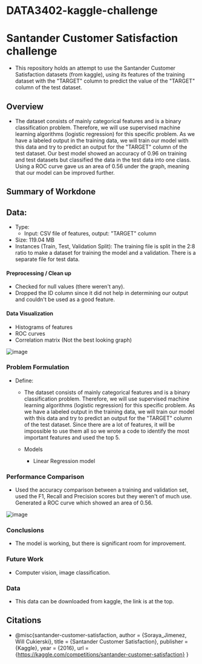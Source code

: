 # DATA3402-kaggle-challenge

# **Santander Customer Satisfaction challenge**

*  This repository holds an attempt to use the Santander Customer Satisfaction datasets (from kaggle), using its features of the training dataset with the "TARGET" column to predict the value of the "TARGET" column of the test dataset.

  
## Overview

* The dataset consists of mainly categorical features and is a binary classification problem. Therefore, we will use supervised machine learning algorithms (logistic regression) for this specific problem. As we have a labeled output in the training data, we will train our model with this data and try to predict an output for the "TARGET" column of the test dataset. Our best model showed an accuracy of 0.96 on training and test datasets but classified the data in the test data into one class. Using a ROC curve gave us an area of 0.56 under the graph, meaning that our model can be improved further.

## **Summary of Workdone**

## Data:
  * Type:
    * Input: CSV file of features, output: "TARGET" column
  * Size: 119.04 MB
  * Instances (Train, Test, Validation Split): The training file is split in the 2:8 ratio to make a dataset for training the model and a validation. There is a separate file for test data.

#### Preprocessing / Clean up

* Checked for null values (there weren't any).
* Dropped the ID column since it did not help in determining our output and couldn't be used as a good feature.

#### Data Visualization

* Histograms of features
* ROC curves
* Correlation matrix (Not the best looking graph)

![image](https://github.com/TajwarFahmid/DATA3402-kaggle-challenge/assets/123596299/62d62974-3468-4b09-a541-69fdf9c936ba)


### Problem Formulation

* Define:
  * The dataset consists of mainly categorical features and is a binary classification problem. Therefore, we will use supervised machine learning algorithms (logistic regression) for this specific problem. As we 
    have a labeled output in the training data, we will train our model with this data and try to predict an output for the "TARGET" column of the test dataset. Since there are a lot of features, it will be impossible to use them all so we wrote a code to identify the most important features and used the top 5.
    
  * Models
    * Linear Regression model
 

### Performance Comparison

* Used the accuracy comparison between a training and validation set, used the F1, Recall and Precision scores but they weren't of much use. Generated a ROC curve which showed an area of 0.56.

![image](https://github.com/TajwarFahmid/DATA3402-kaggle-challenge/assets/123596299/8d318bd6-1cca-4f98-8de7-1c1f41bb2133)


### Conclusions

* The model is working, but there is significant room for improvement.

### Future Work

* Computer vision, image classification.


### Data

* This data can be downloaded from kaggle, the link is at the top.



## Citations

* @misc{santander-customer-satisfaction,
    author = {Soraya_Jimenez, Will Cukierski},
    title = {Santander Customer Satisfaction},
    publisher = {Kaggle},
    year = {2016},
    url = {https://kaggle.com/competitions/santander-customer-satisfaction}
}





